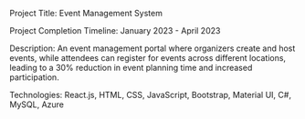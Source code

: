 Project Title: Event Management System

Project Completion Timeline: January 2023 - April 2023

Description:  An event management portal where organizers create and host events, while attendees can register for events across different
locations, leading to a 30% reduction in event planning time and increased participation. 

Technologies: React.js, HTML,
CSS, JavaScript, Bootstrap, Material UI, C#, MySQL, Azure


